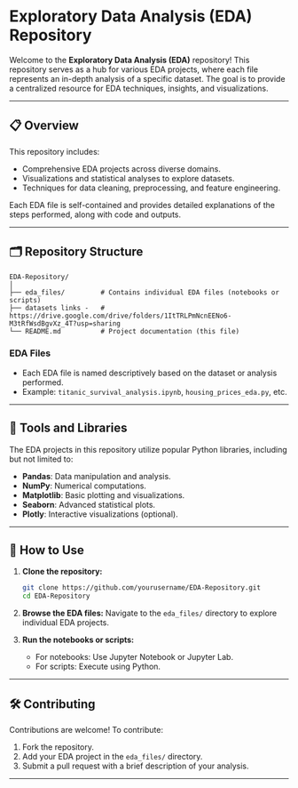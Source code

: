 # Exploratory Data Analysis (EDA) Repository

Welcome to the **Exploratory Data Analysis (EDA)** repository! This repository serves as a hub for various EDA projects, where each file represents an in-depth analysis of a specific dataset. The goal is to provide a centralized resource for EDA techniques, insights, and visualizations.

---

## 📋 Overview
This repository includes:

- Comprehensive EDA projects across diverse domains.
- Visualizations and statistical analyses to explore datasets.
- Techniques for data cleaning, preprocessing, and feature engineering.

Each EDA file is self-contained and provides detailed explanations of the steps performed, along with code and outputs.

---

## 🗂️ Repository Structure
```
EDA-Repository/
│
├── eda_files/         # Contains individual EDA files (notebooks or scripts)
├── datasets links -   # https://drive.google.com/drive/folders/1ItTRLPmNcnEENo6-M3tRfWsdBgvXz_4T?usp=sharing
└── README.md          # Project documentation (this file)
```

### EDA Files
- Each EDA file is named descriptively based on the dataset or analysis performed.
- Example: `titanic_survival_analysis.ipynb`, `housing_prices_eda.py`, etc.

---

## 🔧 Tools and Libraries

The EDA projects in this repository utilize popular Python libraries, including but not limited to:

- **Pandas**: Data manipulation and analysis.
- **NumPy**: Numerical computations.
- **Matplotlib**: Basic plotting and visualizations.
- **Seaborn**: Advanced statistical plots.
- **Plotly**: Interactive visualizations (optional).

---

## 🚀 How to Use

1. **Clone the repository:**
   ```bash
   git clone https://github.com/yourusername/EDA-Repository.git
   cd EDA-Repository
   ```

2. **Browse the EDA files:**
   Navigate to the `eda_files/` directory to explore individual EDA projects.

3. **Run the notebooks or scripts:**
   - For notebooks: Use Jupyter Notebook or Jupyter Lab.
   - For scripts: Execute using Python.

---

## 🛠️ Contributing

Contributions are welcome! To contribute:

1. Fork the repository.
2. Add your EDA project in the `eda_files/` directory.
3. Submit a pull request with a brief description of your analysis.

---
